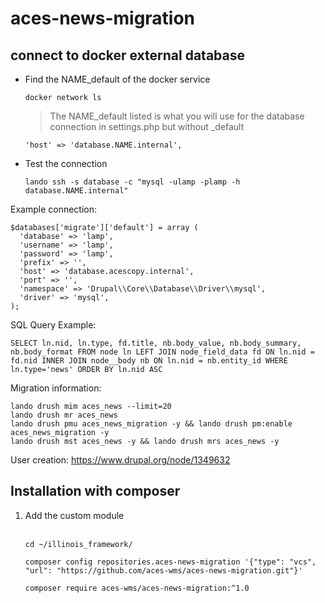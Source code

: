 # aces-news-migration

## connect to docker external database
- Find the NAME_default of the docker service

      docker network ls
     > The NAME_default listed is what you will use for the database connection in settings.php but without _default

      'host' => 'database.NAME.internal',
- Test the connection

      lando ssh -s database -c "mysql -ulamp -plamp -h database.NAME.internal"

Example connection:

    $databases['migrate']['default'] = array (
      'database' => 'lamp',
      'username' => 'lamp',
      'password' => 'lamp',
      'prefix' => '',
      'host' => 'database.acescopy.internal',
      'port' => '',
      'namespace' => 'Drupal\\Core\\Database\\Driver\\mysql',
      'driver' => 'mysql',
    );

SQL Query Example:

    SELECT ln.nid, ln.type, fd.title, nb.body_value, nb.body_summary, nb.body_format FROM node ln LEFT JOIN node_field_data fd ON ln.nid = fd.nid INNER JOIN node__body nb ON ln.nid = nb.entity_id WHERE ln.type='news' ORDER BY ln.nid ASC

Migration information:

    lando drush mim aces_news --limit=20
    lando drush mr aces_news
    lando drush pmu aces_news_migration -y && lando drush pm:enable aces_news_migration -y
    lando drush mst aces_news -y && lando drush mrs aces_news -y

User creation:
https://www.drupal.org/node/1349632

## Installation with composer
<ol>
<li>Add the custom module</li><br/>
      
```
cd ~/illinois_framework/

composer config repositories.aces-news-migration '{"type": "vcs", "url": "https://github.com/aces-wms/aces-news-migration.git"}'
    
composer require aces-wms/aces-news-migration:^1.0

```

